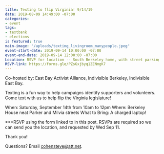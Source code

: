 ```yaml
---
title: Texting to flip Virginia! 9/14/19
date: 2019-08-09 14:49:00 -07:00
categories:
- event
tags:
- textbank
- elections
is featured: true
main-image: "/uploads/texting_livingroom_manypeople.jpeg"
event-start-date: 2019-09-14 10:00:00 -07:00
event-end-date: 2019-09-14 12:00:00 -07:00
Location: RSVP for location -- South Berkeley home, with street parking
RSVP-link: https://forms.gle/PZsGxjbyq1ZENmgK7
---
```


Co-hosted by: East Bay Activist Alliance, Indivisible Berkeley, Indivisible East Bay. 

Texting is a fun way to help campaigns identify supporters and volunteers. Come text with us to help flip the Virginia legislature!

When: Saturday, September 14th from 10am to 12pm
Where: Berkeley House neat Parker and Milvia streets
What to Bring: A charged laptop!

***RSVP using the form linked to in this post. RSVPs are required so we can send you the location, and requested by Wed Sep 11.

Thank you!

Questions? Email cohensteve@att.net.